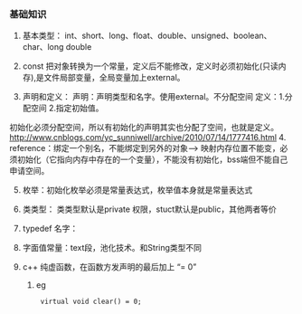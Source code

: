 ﻿### 基础知识
1. 基本类型：
   int、short、long、float、double、unsigned、boolean、char、long double

2. const
  把对象转换为一个常量，定义后不能修改，定义时必须初始化(只读内存),是文件局部变量，全局变量加上external。
  
3. 声明和定义：
  声明：声明类型和名字。使用external。不分配空间
  定义：1.分配空间 2.指定初始值。
  
  初始化必须分配空间，所以有初始化的声明其实也分配了空间，也就是定义。
  http://www.cnblogs.com/yc_sunniwell/archive/2010/07/14/1777416.html
4. reference：绑定一个别名，不能绑定到另外的对象--> 映射内存位置不能变，必须初始化（它指向内存中存在的一个变量），不能没有初始化，bss端但不能自己申请空间。

5. 枚举：初始化枚举必须是常量表达式，枚举值本身就是常量表达式

6. 类类型：
  类类型默认是private 权限，stuct默认是public，其他两者等价
  
7. typedef 名字：

8. 字面值常量：text段，池化技术。和String类型不同 

9. c++ 纯虚函数，在函数方发声明的最后加上 “= 0” 
	1. eg
		
			virtual void clear() = 0;
